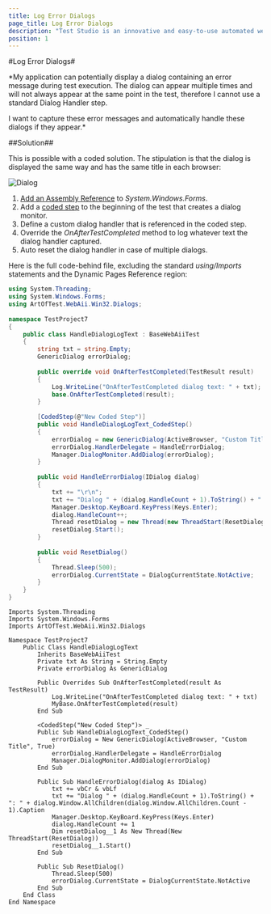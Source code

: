 ```yaml
---
title: Log Error Dialogs
page_title: Log Error Dialogs
description: "Test Studio is an innovative and easy-to-use automated web, WPF and load testing solution. Test Studio tests support essential technologies like ASP.NET AJAX, Silverlight, PHP and MVC. HTML5, Testing framework, functional testing, performance testing, load testing, exploratory testing, manual testing."
position: 1
---
```

#Log Error Dialogs#

*My application can potentially display a dialog containing an error message during test execution. The dialog can appear multiple times and will not always appear at the same point in the test, therefore I cannot use a standard Dialog Handler step.
 
I want to capture these error messages and automatically handle these dialogs if they appear.*

##Solution##

This is possible with a coded solution. The stipulation is that the dialog is displayed the same way and has the same title in each browser:

![Dialog][1]

1. <a href="/advanced-topics/coded-steps/add-assembly-reference" target="_blank">Add an Assembly Reference</a> to *System.Windows.Forms*.
2. Add a <a href="/features/custom-steps/script-step" target="_blank">coded step</a> to the beginning of the test that creates a dialog monitor.
3. Define a custom dialog handler that is referenced in the coded step.
4. Override the *OnAfterTestCompleted* method to log whatever text the dialog handler captured.
5. Auto reset the dialog handler in case of multiple dialogs.

Here is the full code-behind file, excluding the standard *using/Imports* statements and the Dynamic Pages Reference region:

```C#
using System.Threading;
using System.Windows.Forms;
using ArtOfTest.WebAii.Win32.Dialogs;
  
namespace TestProject7
{
    public class HandleDialogLogText : BaseWebAiiTest
    { 
        string txt = string.Empty;
        GenericDialog errorDialog;
          
        public override void OnAfterTestCompleted(TestResult result)
        {
            Log.WriteLine("OnAfterTestCompleted dialog text: " + txt);
            base.OnAfterTestCompleted(result);
        }
      
        [CodedStep(@"New Coded Step")]
        public void HandleDialogLogText_CodedStep()
        {
            errorDialog = new GenericDialog(ActiveBrowser, "Custom Title", true);
            errorDialog.HandlerDelegate = HandleErrorDialog;
            Manager.DialogMonitor.AddDialog(errorDialog);          
        }
          
        public void HandleErrorDialog(IDialog dialog)
        {
            txt += "\r\n";
            txt += "Dialog " + (dialog.HandleCount + 1).ToString() + ": " + dialog.Window.AllChildren[dialog.Window.AllChildren.Count - 1].Caption;
            Manager.Desktop.KeyBoard.KeyPress(Keys.Enter);
            dialog.HandleCount++;
            Thread resetDialog = new Thread(new ThreadStart(ResetDialog));
            resetDialog.Start();
        }
          
        public void ResetDialog()
        {
            Thread.Sleep(500);
            errorDialog.CurrentState = DialogCurrentState.NotActive;
        }
    }
}
```

```VB
Imports System.Threading
Imports System.Windows.Forms
Imports ArtOfTest.WebAii.Win32.Dialogs
  
Namespace TestProject7
    Public Class HandleDialogLogText
        Inherits BaseWebAiiTest
        Private txt As String = String.Empty
        Private errorDialog As GenericDialog
  
        Public Overrides Sub OnAfterTestCompleted(result As TestResult)
            Log.WriteLine("OnAfterTestCompleted dialog text: " + txt)
            MyBase.OnAfterTestCompleted(result)
        End Sub
  
        <CodedStep("New Coded Step")> _
        Public Sub HandleDialogLogText_CodedStep()
            errorDialog = New GenericDialog(ActiveBrowser, "Custom Title", True)
            errorDialog.HandlerDelegate = HandleErrorDialog
            Manager.DialogMonitor.AddDialog(errorDialog)
        End Sub
  
        Public Sub HandleErrorDialog(dialog As IDialog)
            txt += vbCr & vbLf
            txt += "Dialog " + (dialog.HandleCount + 1).ToString() + ": " + dialog.Window.AllChildren(dialog.Window.AllChildren.Count - 1).Caption
            Manager.Desktop.KeyBoard.KeyPress(Keys.Enter)
            dialog.HandleCount += 1
            Dim resetDialog__1 As New Thread(New ThreadStart(ResetDialog))
            resetDialog__1.Start()
        End Sub
  
        Public Sub ResetDialog()
            Thread.Sleep(500)
            errorDialog.CurrentState = DialogCurrentState.NotActive
        End Sub
    End Class
End Namespace
```

[1]: /img/advanced-topics/coded-samples/general/log-error-dialogs/fig1.png